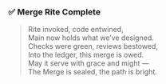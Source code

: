 ### ✅ Merge Rite Complete

> Rite invoked, code entwined,  
> Main now holds what we’ve designed.  
> Checks were green, reviews bestowed,  
> Into the ledger, this merge is owed.  
> May it serve with grace and might —  
> The Merge is sealed, the path is bright.